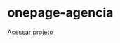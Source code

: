 # onepage-agencia

<a href="https://lucasrodriguescunha.github.io/onepage-agencia/">Acessar projeto</a>
 
